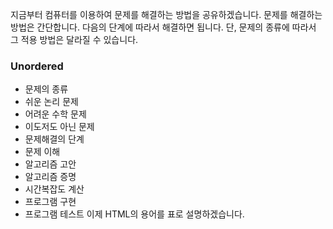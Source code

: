 지금부터 컴퓨터를 이용하여 문제를 해결하는 방법을 공유하겠습니다. 문제를 해결하는 방법은 간단합니다. 다음의 단계에 따라서 해결하면 됩니다.
단, 문제의 종류에 따라서 그 적용 방법은 달라질 수 있습니다.

### Unordered
- 문제의 종류
- 쉬운 논리 문제
- 어려운 수학 문제
- 이도저도 아닌 문제
- 문제해결의 단계
- 문제 이해
- 알고리즘 고안
- 알고리즘 증명
- 시간복잡도 계산
- 프로그램 구현
- 프로그램 테스트
이제 HTML의 용어를 표로 설명하겠습니다.
